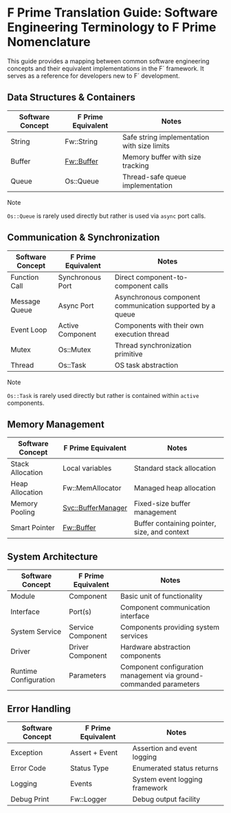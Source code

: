 # F Prime Translation Guide: Software Engineering Terminology to F Prime Nomenclature

This guide provides a mapping between common software engineering concepts and their equivalent implementations in the F´ framework. It serves as a reference for developers new to F´ development.

## Data Structures & Containers

| Software Concept | F Prime Equivalent | Notes |
|-----------------|-------------------|--------|
| String | Fw::String | Safe string implementation with size limits |
| Buffer | [Fw::Buffer](../../Fw/Buffer/docs/sdd.md) | Memory buffer with size tracking |
| Queue | Os::Queue | Thread-safe queue implementation |

> [!NOTE]
> `Os::Queue` is rarely used directly but rather is used via `async` port calls.

## Communication & Synchronization

| Software Concept | F Prime Equivalent | Notes |
|-----------------|-------------------|--------|
| Function Call | Synchronous Port | Direct component-to-component calls |
| Message Queue | Async Port | Asynchronous component communication supported by a queue |
| Event Loop | Active Component | Components with their own execution thread |
| Mutex | Os::Mutex | Thread synchronization primitive |
| Thread | Os::Task | OS task abstraction |


> [!NOTE]
> `Os::Task` is rarely used directly but rather is contained  within `active` components.

## Memory Management

| Software Concept | F Prime Equivalent | Notes |
|-----------------|-------------------|--------|
| Stack Allocation | Local variables | Standard stack allocation |
| Heap Allocation | Fw::MemAllocator | Managed heap allocation |
| Memory Pooling | [Svc::BufferManager](../../Svc/BufferManager/docs/sdd.md) | Fixed-size buffer management |
| Smart Pointer | [Fw::Buffer](../../Fw/Buffer/docs/sdd.md) | Buffer containing pointer, size, and context |

## System Architecture

| Software Concept | F Prime Equivalent | Notes |
|-----------------|-------------------|--------|
| Module | Component | Basic unit of functionality |
| Interface | Port(s) | Component communication interface |
| System Service | Service Component | Components providing system services |
| Driver | Driver Component | Hardware abstraction components |
| Runtime Configuration | Parameters | Component configuration management via ground-commanded parameters |

## Error Handling

| Software Concept | F Prime Equivalent | Notes |
|-----------------|-------------------|--------|
| Exception | Assert + Event | Assertion and event logging |
| Error Code | Status Type | Enumerated status returns |
| Logging | Events | System event logging framework |
| Debug Print | Fw::Logger | Debug output facility |

